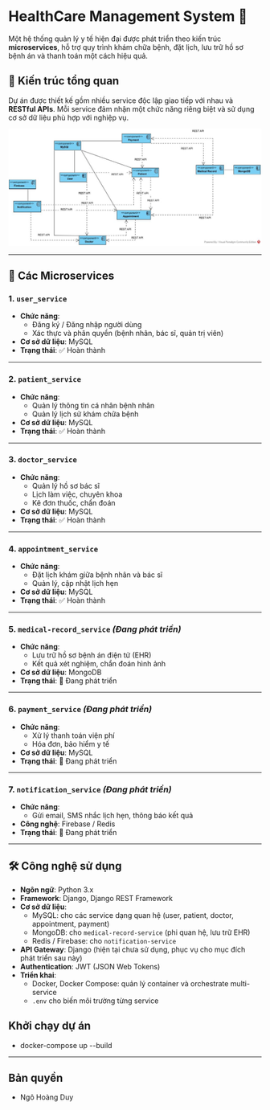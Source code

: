 
# HealthCare Management System 🏥

Một hệ thống quản lý y tế hiện đại được phát triển theo kiến trúc **microservices**, hỗ trợ quy trình khám chữa bệnh, đặt lịch, lưu trữ hồ sơ bệnh án và thanh toán một cách hiệu quả.

## 🔧 Kiến trúc tổng quan

Dự án được thiết kế gồm nhiều service độc lập giao tiếp với nhau và **RESTful APIs**. Mỗi service đảm nhận một chức năng riêng biệt và sử dụng cơ sở dữ liệu phù hợp với nghiệp vụ.

![Component Diagram](assets/Component%20Diagram1.jpg)


---

## 🧩 Các Microservices

### 1. `user_service`
- **Chức năng**:
  - Đăng ký / Đăng nhập người dùng
  - Xác thực và phân quyền (bệnh nhân, bác sĩ, quản trị viên)
- **Cơ sở dữ liệu**: MySQL
- **Trạng thái**: ✅ Hoàn thành

---

### 2. `patient_service`
- **Chức năng**:
  - Quản lý thông tin cá nhân bệnh nhân
  - Quản lý lịch sử khám chữa bệnh
- **Cơ sở dữ liệu**: MySQL
- **Trạng thái**: ✅ Hoàn thành

---

### 3. `doctor_service`
- **Chức năng**:
  - Quản lý hồ sơ bác sĩ
  - Lịch làm việc, chuyên khoa
  - Kê đơn thuốc, chẩn đoán
- **Cơ sở dữ liệu**: MySQL
- **Trạng thái**: ✅ Hoàn thành

---

### 4. `appointment_service`
- **Chức năng**:
  - Đặt lịch khám giữa bệnh nhân và bác sĩ
  - Quản lý, cập nhật lịch hẹn
- **Cơ sở dữ liệu**: MySQL
- **Trạng thái**: ✅ Hoàn thành

---

### 5. `medical-record_service` *(Đang phát triển)*
- **Chức năng**:
  - Lưu trữ hồ sơ bệnh án điện tử (EHR)
  - Kết quả xét nghiệm, chẩn đoán hình ảnh
- **Cơ sở dữ liệu**: MongoDB
- **Trạng thái**: 🚧 Đang phát triển

---

### 6. `payment_service` *(Đang phát triển)*
- **Chức năng**:
  - Xử lý thanh toán viện phí
  - Hóa đơn, bảo hiểm y tế
- **Cơ sở dữ liệu**: MySQL
- **Trạng thái**: 🚧 Đang phát triển

---

### 7. `notification_service` *(Đang phát triển)*
- **Chức năng**:
  - Gửi email, SMS nhắc lịch hẹn, thông báo kết quả
- **Công nghệ**: Firebase / Redis
- **Trạng thái**: 🚧 Đang phát triển

---

## 🛠️ Công nghệ sử dụng

- **Ngôn ngữ**: Python 3.x  
- **Framework**: Django, Django REST Framework  
- **Cơ sở dữ liệu**:
  - MySQL: cho các service dạng quan hệ (user, patient, doctor, appointment, payment)
  - MongoDB: cho `medical-record-service` (phi quan hệ, lưu trữ EHR)
  - Redis / Firebase: cho `notification-service`
- **API Gateway**: Django (hiện tại chưa sử dụng, phục vụ cho mục đích phát triển sau này)
- **Authentication**: JWT (JSON Web Tokens)
- **Triển khai**:
  - Docker, Docker Compose: quản lý container và orchestrate multi-service
  - `.env` cho biến môi trường từng service

## Khởi chạy dự án

- docker-compose up --build

---
## Bản quyền
- Ngô Hoàng Duy

